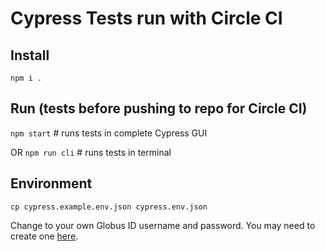 # Cypress Tests run with Circle CI

## Install
`npm i .`

## Run (tests before pushing to repo for Circle CI)
`npm start` # runs tests in complete Cypress GUI

OR
`npm run cli` # runs tests in terminal

## Environment
`cp cypress.example.env.json cypress.env.json`

Change to your own Globus ID username and password. You may need to create one [here](https://www.globusid.org/login).
